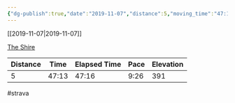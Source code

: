 ```yaml
---
{"dg-publish":true,"date":"2019-11-07","distance":5,"moving_time":"47:13","elapsed_time":"47:16","pace":"9:26","total_elevation_gain":391,"url":"https://www.strava.com/activities/2863282763","permalink":"/01-personal/strava/2019-11-07-the-shire/","dgPassFrontmatter":true}
---
```



[[2019-11-07\|2019-11-07]]

[The Shire](https://www.strava.com/activities/2863282763)

| Distance | Time  | Elapsed Time | Pace | Elevation |
| -------- | ----- | ------------ | ---- | --------- |
| 5        | 47:13 | 47:16        | 9:26 | 391       |




#strava
